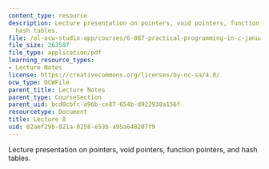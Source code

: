 ```yaml
---
content_type: resource
description: Lecture presentation on pointers, void pointers, function pointers, and
  hash tables.
file: /ol-ocw-studio-app/courses/6-087-practical-programming-in-c-january-iap-2010/02aef29b821a0258e53ba95a648207f9_MIT6_087IAP10_lec08.pdf
file_size: 263587
file_type: application/pdf
learning_resource_types:
- Lecture Notes
license: https://creativecommons.org/licenses/by-nc-sa/4.0/
ocw_type: OCWFile
parent_title: Lecture Notes
parent_type: CourseSection
parent_uid: bcd0cbfc-a96b-ce87-654b-d922938a156f
resourcetype: Document
title: Lecture 8
uid: 02aef29b-821a-0258-e53b-a95a648207f9
---
```

Lecture presentation on pointers, void pointers, function pointers, and hash tables.